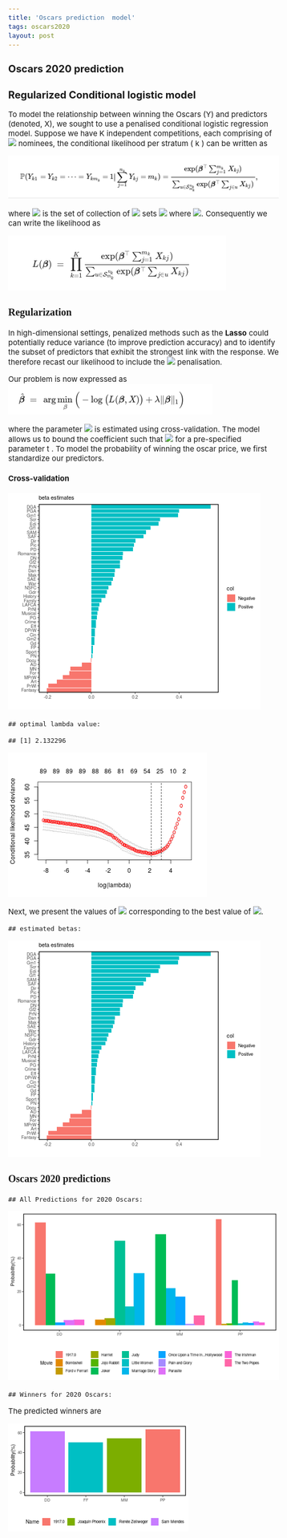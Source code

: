 ```yaml
---
title: 'Oscars prediction  model'
tags: oscars2020
layout: post
---
```

<style type="text/css">

body{ /* Normal  */
      font-size: 15px;
  }
td {  /* Table  */
  font-size: 14px;
}
h1.title {
  font-size: 20px;
  color: DarkRed;
}
h1 { /* Header 1 */
  font-size: 20px;
  color: DarkBlue;
}
h2 { /* Header 2 */
    font-size: 20px;
}
h3 { /* Header 3 */
  font-size: 20px;
  font-family: "Times New Roman", Times, serif;
}
code.r{ /* Code block */
    font-size: 15px;
}
pre { /* Code block - determines code spacing between lines */
    font-size: 15px;
}
</style>


## Oscars 2020 prediction

## Regularized Conditional logistic model 

To model the relationship between winning the Oscars (Y) and predictors (denoted, X), we sought to use a penalised conditional logistic regression model. Suppose we have  K independent competitions, each comprising of <img src="https://latex.codecogs.com/svg.latex?\Large&space;n_k"/> nominees, the conditional likelihood per stratum ( k ) can be written as

<img src="/images/oscarfigure/eq1.png" />



where <img src="https://latex.codecogs.com/svg.latex?\Large&space;{S}_{m_k}^{n_k}"/> is the set of collection of <img src="https://latex.codecogs.com/svg.latex?\Large&space;^nC_m"/>  sets <img src="https://latex.codecogs.com/svg.latex?\Large&space;\{i_1,...,i_m\}"/> where <img src="https://latex.codecogs.com/svg.latex?\Large&space;1 \le i_1<...<i_m \le n"/>. Consequently we can write the likelihood as 

<img src="/images/oscarfigure/eq2.png" />



### Regularization

In high-dimensional settings, penalized methods such as the **Lasso** could potentially reduce variance (to improve prediction accuracy) and to identify the subset of predictors that exhibit the strongest link with the response. We therefore recast our likelihood to include the <img src="https://latex.codecogs.com/svg.latex?\Large&space;L_1"/> penalisation.


Our problem is now expressed as
<img src="/images/oscarfigure/eq3.png" />

where the parameter <img src="https://latex.codecogs.com/svg.latex?\Large&space;\lambda"/> is estimated using cross-validation. The model allows us to bound the coefficient such that <img src="https://latex.codecogs.com/svg.latex?\Large&space;\sum_{j=1}^p|\beta_j|\le t"/>  for a pre-specified parameter  t .  To model the probability of winning the oscar price, we first standardize our predictors.



#### Cross-validation

<img src="figure/unnamed-chunk-5-1.png"  />

```
## optimal lambda value:
```

```
## [1] 2.132296
```

<img src="/images/oscarfigure/unnamed-chunk-4-1.png" />


Next, we present the values of <img src="https://latex.codecogs.com/svg.latex?\Large&space;\beta"/> corresponding to the best value of <img src="https://latex.codecogs.com/svg.latex?\Large&space;\lambda"/>.


```
## estimated betas:
```

<img src="/images/oscarfigure/unnamed-chunk-5-1.png" />





### Oscars 2020 predictions


```
## All Predictions for 2020 Oscars:
```


<img src="/images/oscarfigure/unnamed-chunk-7-1.png"  />

```
## Winners for 2020 Oscars:
```


The predicted winners are 

<img src="/images/oscarfigure/unnamed-chunk-8-1.png"/>



